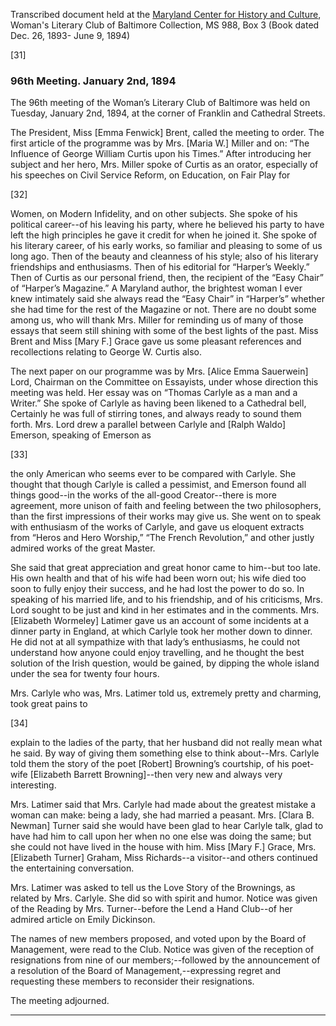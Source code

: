 Transcribed document held at the [Maryland Center for History and Culture](http://mdhs.org/), Woman's Literary Club of Baltimore Collection, MS 988, Box 3 (Book dated Dec. 26, 1893- June 9, 1894)

[31]

### 96th Meeting. January 2nd, 1894

The 96th meeting of the Woman’s Literary Club of Baltimore was held on Tuesday, January 2nd, 1894, at the corner of Franklin and Cathedral Streets.

The President, Miss [Emma Fenwick] Brent, called the meeting to order. The first article of the programme was by Mrs. [Maria W.] Miller and on: “The Influence of George William Curtis upon his Times.” After introducing her subject and her hero, Mrs. Miller spoke of Curtis as an orator, especially of his speeches on Civil Service Reform, on Education, on Fair Play for

[32]

Women, on Modern Infidelity, and on other subjects. She spoke of his political career--of his leaving his party, where he believed his party to have left the high principles he gave it credit for when he joined it. She spoke of his literary career, of his early works, so familiar and pleasing to some of us long ago. Then of the beauty and cleanness of his style; also of his literary friendships and enthusiasms. Then of his editorial for “Harper’s Weekly.” Then of Curtis as our personal friend, then, the recipient of the “Easy Chair” of “Harper’s Magazine.” A Maryland author, the brightest woman I ever knew intimately said she always read the “Easy Chair” in “Harper’s” whether she had time for the rest of the Magazine or not. There are no doubt some among us, who will thank Mrs. Miller for reminding us of many of those essays that seem still shining with some of the best lights of the past. Miss Brent and Miss [Mary F.] Grace gave us some pleasant references and recollections relating to George W. Curtis also.

The next paper on our programme was by Mrs. [Alice Emma Sauerwein] Lord, Chairman on the Committee on Essayists, under whose direction this meeting was held. Her essay was on “Thomas Carlyle as a man and a Writer.” She spoke of Carlyle as having been likened to a Cathedral bell, Certainly he was full of stirring tones, and always ready to sound them forth. Mrs. Lord drew a parallel between Carlyle and [Ralph Waldo] Emerson, speaking of Emerson as

[33]

the only American who seems ever to be compared with Carlyle. She thought that though Carlyle is called a pessimist, and Emerson found all things good--in the works of the all-good Creator--there is more agreement, more unison of faith and feeling between the two philosophers, than the first impressions of their works may give us. She went on to speak with enthusiasm of the works of Carlyle, and gave us eloquent extracts from “Heros and Hero Worship,” “The French Revolution,” and other justly admired works of the great Master.

She said that great appreciation and great honor came to him--but too late. His own health and that of his wife had been worn out; his wife died too soon to fully enjoy their success, and he had lost the power to do so. In speaking of his married life, and to his friendship, and of his criticisms, Mrs. Lord sought to be just and kind in her estimates and in the comments. Mrs. [Elizabeth Wormeley] Latimer gave us an account of some incidents at a dinner party in England, at which Carlyle took her mother down to dinner. He did not at all sympathize with that lady’s enthusiasms, he could not understand how anyone could enjoy travelling, and he thought the best solution of the Irish question, would be gained, by dipping the whole island under the sea for twenty four hours.

Mrs. Carlyle who was, Mrs. Latimer told us, extremely pretty and charming, took great pains to

[34]

explain to the ladies of the party, that her husband did not really mean what he said. By way of giving them something else to think about--Mrs. Carlyle told them the story of the poet [Robert] Browning’s courtship, of his poet-wife [Elizabeth Barrett Browning]--then very new and always very interesting.

Mrs. Latimer said that Mrs. Carlyle had made about the greatest mistake a woman can make: being a lady, she had married a peasant. Mrs. [Clara B. Newman] Turner said she would have been glad to hear Carlyle talk, glad to have had him to call upon her when no one else was doing the same; but she could not have lived in the house with him. Miss [Mary F.] Grace, Mrs. [Elizabeth Turner] Graham, Miss Richards--a visitor--and others continued the entertaining conversation.

Mrs. Latimer was asked to tell us the Love Story of the Brownings, as related by Mrs. Carlyle. She did so with spirit and humor. Notice was given of the Reading by Mrs. Turner--before the Lend a Hand Club--of her admired article on Emily Dickinson.

The names of new members proposed, and voted upon by the Board of Management, were read to the Club. Notice was given of the reception of resignations from nine of our members;--followed by the announcement of a resolution of the Board of Management,--expressing regret and requesting these members to reconsider their resignations.

The meeting adjourned.
<hr>